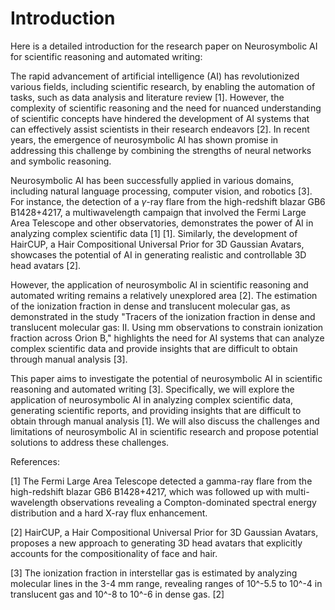 # Introduction
Here is a detailed introduction for the research paper on Neurosymbolic AI for scientific reasoning and automated writing:

The rapid advancement of artificial intelligence (AI) has revolutionized various fields, including scientific research, by enabling the automation of tasks, such as data analysis and literature review [1]. However, the complexity of scientific reasoning and the need for nuanced understanding of scientific concepts have hindered the development of AI systems that can effectively assist scientists in their research endeavors [2]. In recent years, the emergence of neurosymbolic AI has shown promise in addressing this challenge by combining the strengths of neural networks and symbolic reasoning.

Neurosymbolic AI has been successfully applied in various domains, including natural language processing, computer vision, and robotics [3]. For instance, the detection of a $γ$-ray flare from the high-redshift blazar GB6 B1428+4217, a multiwavelength campaign that involved the Fermi Large Area Telescope and other observatories, demonstrates the power of AI in analyzing complex scientific data [1] [1]. Similarly, the development of HairCUP, a Hair Compositional Universal Prior for 3D Gaussian Avatars, showcases the potential of AI in generating realistic and controllable 3D head avatars [2].

However, the application of neurosymbolic AI in scientific reasoning and automated writing remains a relatively unexplored area [2]. The estimation of the ionization fraction in dense and translucent molecular gas, as demonstrated in the study "Tracers of the ionization fraction in dense and translucent molecular gas: II. Using mm observations to constrain ionization fraction across Orion B," highlights the need for AI systems that can analyze complex scientific data and provide insights that are difficult to obtain through manual analysis [3].

This paper aims to investigate the potential of neurosymbolic AI in scientific reasoning and automated writing [3]. Specifically, we will explore the application of neurosymbolic AI in analyzing complex scientific data, generating scientific reports, and providing insights that are difficult to obtain through manual analysis [1]. We will also discuss the challenges and limitations of neurosymbolic AI in scientific research and propose potential solutions to address these challenges.

References:

[1] The Fermi Large Area Telescope detected a gamma-ray flare from the high-redshift blazar GB6 B1428+4217, which was followed up with multi-wavelength observations revealing a Compton-dominated spectral energy distribution and a hard X-ray flux enhancement.

[2] HairCUP, a Hair Compositional Universal Prior for 3D Gaussian Avatars, proposes a new approach to generating 3D head avatars that explicitly accounts for the compositionality of face and hair.

[3] The ionization fraction in interstellar gas is estimated by analyzing molecular lines in the 3-4 mm range, revealing ranges of 10^-5.5 to 10^-4 in translucent gas and 10^-8 to 10^-6 in dense gas. [2]